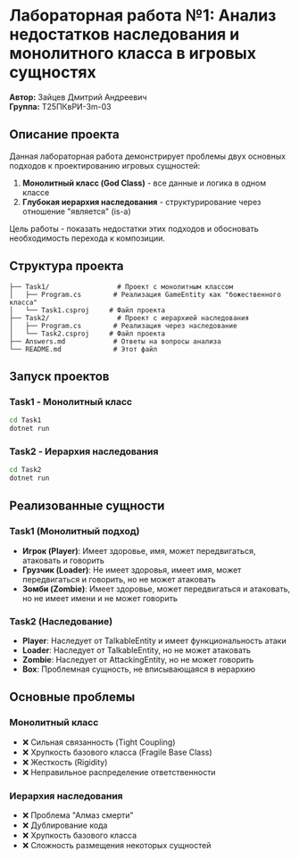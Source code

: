 # Лабораторная работа №1: Анализ недостатков наследования и монолитного класса в игровых сущностях

**Автор:** Зайцев Дмитрий Андреевич  
**Группа:** Т25ПКвРИ-3m-03

## Описание проекта

Данная лабораторная работа демонстрирует проблемы двух основных подходов к проектированию игровых сущностей:

1. **Монолитный класс (God Class)** - все данные и логика в одном классе
2. **Глубокая иерархия наследования** - структурирование через отношение "является" (is-a)

Цель работы - показать недостатки этих подходов и обосновать необходимость перехода к композиции.

## Структура проекта

```
├── Task1/                 # Проект с монолитным классом
│   ├── Program.cs        # Реализация GameEntity как "божественного класса"
│   └── Task1.csproj     # Файл проекта
├── Task2/                 # Проект с иерархией наследования
│   ├── Program.cs        # Реализация через наследование
│   └── Task2.csproj     # Файл проекта
├── Answers.md            # Ответы на вопросы анализа
└── README.md             # Этот файл
```

## Запуск проектов

### Task1 - Монолитный класс
```bash
cd Task1
dotnet run
```

### Task2 - Иерархия наследования
```bash
cd Task2
dotnet run
```

## Реализованные сущности

### Task1 (Монолитный подход)
- **Игрок (Player)**: Имеет здоровье, имя, может передвигаться, атаковать и говорить
- **Грузчик (Loader)**: Не имеет здоровья, имеет имя, может передвигаться и говорить, но не может атаковать
- **Зомби (Zombie)**: Имеет здоровье, может передвигаться и атаковать, но не имеет имени и не может говорить

### Task2 (Наследование)
- **Player**: Наследует от TalkableEntity и имеет функциональность атаки
- **Loader**: Наследует от TalkableEntity, но не может атаковать
- **Zombie**: Наследует от AttackingEntity, но не может говорить
- **Box**: Проблемная сущность, не вписывающаяся в иерархию

## Основные проблемы

### Монолитный класс
- ❌ Сильная связанность (Tight Coupling)
- ❌ Хрупкость базового класса (Fragile Base Class)
- ❌ Жесткость (Rigidity)
- ❌ Неправильное распределение ответственности

### Иерархия наследования
- ❌ Проблема "Алмаз смерти"
- ❌ Дублирование кода
- ❌ Хрупкость базового класса
- ❌ Сложность размещения некоторых сущностей
